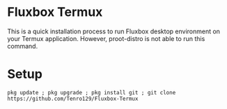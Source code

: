 # Fluxbox Termux 

This is a quick installation process to run Fluxbox desktop environment on your Termux application. However, proot-distro is not able to run this command.

# Setup

```
pkg update ; pkg upgrade ; pkg install git ; git clone https://github.com/Tenro129/Fluxbox-Termux
```